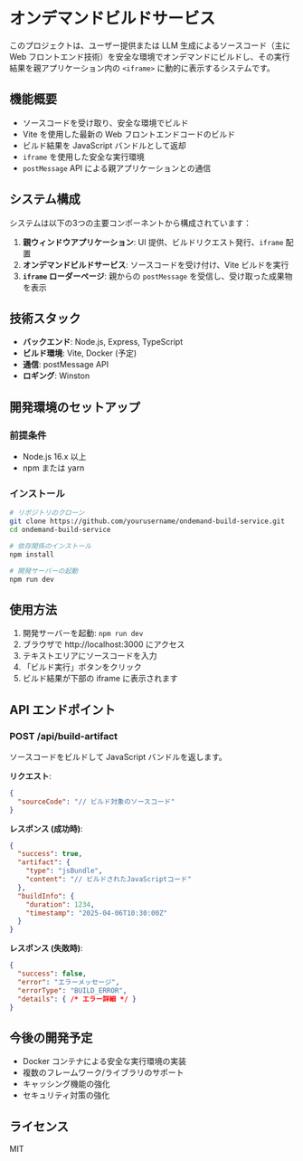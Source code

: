 # オンデマンドビルドサービス

このプロジェクトは、ユーザー提供または LLM 生成によるソースコード（主に Web フロントエンド技術）を安全な環境でオンデマンドにビルドし、その実行結果を親アプリケーション内の `<iframe>` に動的に表示するシステムです。

## 機能概要

- ソースコードを受け取り、安全な環境でビルド
- Vite を使用した最新の Web フロントエンドコードのビルド
- ビルド結果を JavaScript バンドルとして返却
- `iframe` を使用した安全な実行環境
- `postMessage` API による親アプリケーションとの通信

## システム構成

システムは以下の3つの主要コンポーネントから構成されています：

1. **親ウィンドウアプリケーション**: UI 提供、ビルドリクエスト発行、`iframe` 配置
2. **オンデマンドビルドサービス**: ソースコードを受け付け、Vite ビルドを実行
3. **`iframe` ローダーページ**: 親からの `postMessage` を受信し、受け取った成果物を表示

## 技術スタック

- **バックエンド**: Node.js, Express, TypeScript
- **ビルド環境**: Vite, Docker (予定)
- **通信**: postMessage API
- **ロギング**: Winston

## 開発環境のセットアップ

### 前提条件

- Node.js 16.x 以上
- npm または yarn

### インストール

```bash
# リポジトリのクローン
git clone https://github.com/yourusername/ondemand-build-service.git
cd ondemand-build-service

# 依存関係のインストール
npm install

# 開発サーバーの起動
npm run dev
```

## 使用方法

1. 開発サーバーを起動: `npm run dev`
2. ブラウザで http://localhost:3000 にアクセス
3. テキストエリアにソースコードを入力
4. 「ビルド実行」ボタンをクリック
5. ビルド結果が下部の iframe に表示されます

## API エンドポイント

### POST /api/build-artifact

ソースコードをビルドして JavaScript バンドルを返します。

**リクエスト**:

```json
{
  "sourceCode": "// ビルド対象のソースコード"
}
```

**レスポンス (成功時)**:

```json
{
  "success": true,
  "artifact": {
    "type": "jsBundle",
    "content": "// ビルドされたJavaScriptコード"
  },
  "buildInfo": {
    "duration": 1234,
    "timestamp": "2025-04-06T10:30:00Z"
  }
}
```

**レスポンス (失敗時)**:

```json
{
  "success": false,
  "error": "エラーメッセージ",
  "errorType": "BUILD_ERROR",
  "details": { /* エラー詳細 */ }
}
```

## 今後の開発予定

- Docker コンテナによる安全な実行環境の実装
- 複数のフレームワーク/ライブラリのサポート
- キャッシング機能の強化
- セキュリティ対策の強化

## ライセンス

MIT